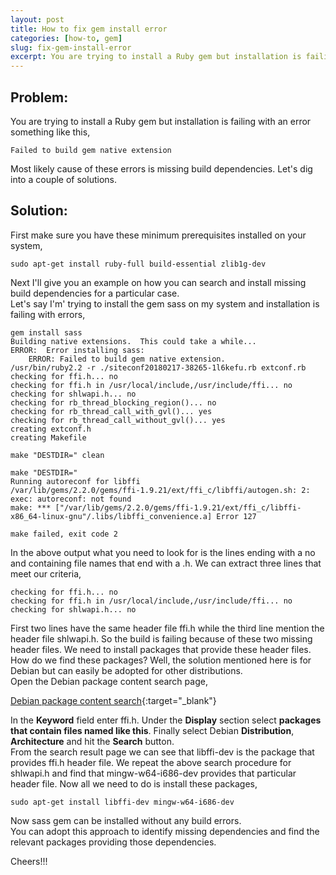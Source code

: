 ```yaml
---
layout: post
title: How to fix gem install error
categories: [how-to, gem]
slug: fix-gem-install-error
excerpt: You are trying to install a Ruby gem but installation is failing with an error "Failed to build gem native extension". What is causing this error and what is the solution?
---
```


## Problem:

You are trying to install a Ruby gem but installation is failing with an error something like this,
```text
Failed to build gem native extension
```
Most likely cause of these errors is missing build dependencies. Let's dig into a couple of solutions.

## Solution:

First make sure you have these minimum prerequisites installed on your system,
```text
sudo apt-get install ruby-full build-essential zlib1g-dev
```
Next I'll give you an example on how you can search and install missing build dependencies for a particular case.  
Let's say I'm' trying to install the gem <inline-code>sass</inline-code> on my system and installation is failing with errors,
```text
gem install sass
Building native extensions.  This could take a while...
ERROR:  Error installing sass:
    ERROR: Failed to build gem native extension.
/usr/bin/ruby2.2 -r ./siteconf20180217-38265-1l6kefu.rb extconf.rb
checking for ffi.h... no
checking for ffi.h in /usr/local/include,/usr/include/ffi... no
checking for shlwapi.h... no
checking for rb_thread_blocking_region()... no
checking for rb_thread_call_with_gvl()... yes
checking for rb_thread_call_without_gvl()... yes
creating extconf.h
creating Makefile

make "DESTDIR=" clean

make "DESTDIR="
Running autoreconf for libffi
/var/lib/gems/2.2.0/gems/ffi-1.9.21/ext/ffi_c/libffi/autogen.sh: 2: exec: autoreconf: not found
make: *** ["/var/lib/gems/2.2.0/gems/ffi-1.9.21/ext/ffi_c/libffi-x86_64-linux-gnu"/.libs/libffi_convenience.a] Error 127

make failed, exit code 2
```
In the above output what you need to look for is the lines ending with a <inline-code>no</inline-code> and containing file names that end with a <inline-code>.h</inline-code>.
We can extract three lines that meet our criteria,
```text
checking for ffi.h... no
checking for ffi.h in /usr/local/include,/usr/include/ffi... no
checking for shlwapi.h... no
```
First two lines have the same header file <inline-code>ffi.h</inline-code> while the third line mention the header file <inline-code>shlwapi.h</inline-code>.
So the build is failing because of these two missing header files. We need to install packages that provide these header files.  
How do we find these packages? Well, the solution mentioned here is for Debian but can easily be adopted for other distributions.  
Open the Debian package content search page,  

[Debian package content search](https://www.debian.org/distrib/packages#search_contents){:target="_blank"}  

In the **Keyword** field enter <inline-code>ffi.h</inline-code>. Under the **Display** section select **packages that contain files named like this**. Finally select Debian **Distribution**, **Architecture** and hit the **Search** button.  
From the search result page we can see that <inline-code>libffi-dev</inline-code> is the package that provides <inline-code>ffi.h</inline-code> header file.
We repeat the above search procedure for <inline-code>shlwapi.h</inline-code> and find that <inline-code>mingw-w64-i686-dev</inline-code> provides that particular header file.
Now all we need to do is install these packages,
```text
sudo apt-get install libffi-dev mingw-w64-i686-dev
```
Now <inline-code>sass</inline-code> gem can be installed without any build errors.  
You can adopt this approach to identify missing dependencies and find the relevant packages providing those dependencies.  

Cheers!!!  
